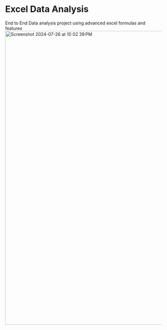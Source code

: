 # Excel Data Analysis
End to End Data analysis project using advanced excel formulas and features
<img width="943" alt="Screenshot 2024-07-26 at 10 02 39 PM" src="https://github.com/user-attachments/assets/5c582229-c79c-428e-b8c5-192b2a7c9c45">
